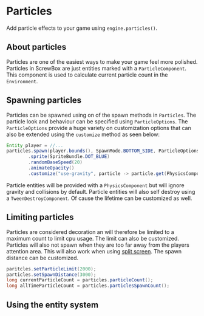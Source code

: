 # Particles

Add particle effects to your game using `engine.particles()`.

## About particles

Particles are one of the easiest ways to make your game feel more polished.
Particles in ScrewBox are just entities marked with a `ParticleComponent`.
This component is used to calculate current particle count in the `Environment`.

## Spawning particles

Particles can be spawned using on of the spawn methods in `Particles`.
The particle look and behaviour can be specified using `ParticleOptions`.
The `ParticleOptions` provide a huge variety on customization options
that can also be extended using the `customize` method as seen below:

``` java
Entity player = //...
particles.spawn(player.bounds(), SpawnMode.BOTTOM_SIDE, ParticleOptions.source(player)
        .sprite(SpriteBundle.DOT_BLUE)
        .randomBaseSpeed(20)
        .animateOpacity()
        .customize("use-gravity", particle -> particle.get(PhysicsComponent.class).gravityModifier = 1));
```

Particle entities will be provided with a `PhysicsComponent` but will ignore gravity and collisions by default.
Particle entities will also self destroy using a `TweenDestroyComponent`.
Of cause the lifetime can be customized as well.

## Limiting particles

Particles are considered decoration an will therefore be limited to a maximum count to limit cpu usage.
The limit can also be customized.
Particles will also not spawn when they are too far away from the players attention area.
This will also work when using [split screen](../guides/split-screen/index.md).
The spawn distance can be customized.

``` java
paritcles.setParticleLimit(2000);
particles.setSpawnDistance(3000);
long currentParticleCount = particles.particleCount();
long allTimeParticleCount = particles.particlesSpawnCount();
```

## Using the entity system